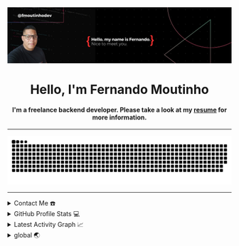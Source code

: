 <!DOCTYPE html>
<html lang="en">
<head>
  <meta charset="UTF-8">
  <meta name="viewport" content="width=device-width, initial-scale=1.0">
<!--   <title>Fernando Moutinho - Backend Software Engineer</title> -->
</head>
<body>

<div align="center">
  <div align="center">
  <a href="https://1999azzar.github.io/1999AZZAR/">
    <img src="https://raw.githubusercontent.com/moutinho132/profiletarts/develop/Github_Banner.png" alt="banner">
  </a>
</div>
  <span>
    <h1>Hello, I'm Fernando Moutinho</h1>
    <h4>I'm a freelance backend developer. Please take a look at my <a href="" target="_blank">resume</a> for more information.</h4>
  </span>
</div>

<hr>

<div align="center">
  <a href="https://1999azzar.github.io/1999AZZAR/">
    <img src="https://github.com/1999AZZAR/1999AZZAR/blob/readme/resources/img/grid-snake.svg" alt="snake">
  </a>
</div>

<hr>

<details>
  <summary>Contact Me ☎️</summary>
  <div align="center">
    <h2>You can reach me by:</h2>
    <p>
      <a href="https://www.linkedin.com/in/fernando-javier-moutinho-soteldo/" target="_blank">
        <img src="https://img.shields.io/badge/linkedin-%231DA1F2.svg?style=for-the-badge&logo=linkedin&logoColor=white" alt="azzar" height="30">
      </a>
      <a href="mailto:moutinho132@gmail.com" target="_blank">
        <img src="https://img.shields.io/badge/gmail-EA4335.svg?style=for-the-badge&logo=gmail&logoColor=white" alt="azzar" height="30">
      </a>
    </p>
    <p>
      <a href="https://instagram.com/fmoutinhodev" target="_blank">
        <img src="https://img.shields.io/badge/instagram-%23E4405F.svg?style=for-the-badge&logo=Instagram&logoColor=white" alt="azzar" height="30">
      </a>
      <a href="https://twitter.com/fmoutinhodev" target="_blank">
        <img src="https://img.shields.io/badge/twitter-1DA1F2.svg?style=for-the-badge&logo=twitter&logoColor=white" alt="azzar" height="30">
      </a>
       <a href="https://www.youtube.com/@fmoutinhodev/" target="_blank">
        <img src="https://img.shields.io/youtube/channel/subscribers/UC98MwxAosbi3-g0P2KlBr8g?style=social" alt="azzar" height="30">
      </a>
    </p>
  </div>
</details>

<details>
  <summary>GitHub Profile Stats 💻</summary>
  <div align="center">
    <h2>GitHub Stats</h2>
    <details open>
      <summary><h3>Languages</h3></summary>
      <p>
        <a href="https://github.com/moutinho132/">
          <img src="https://github-readme-stats.vercel.app/api/top-langs/?username=moutinho132&langs_count=6&theme=gruvbox&layout=compact&hide_border=true" alt="moutinho132 :: overall Top Langs">
        </a>
      </p>
      <p>
        <a href="https://github.com/moutinho132/">
          <img width="45%" src="https://github-profile-summary-cards.vercel.app/api/cards/repos-per-language?username=moutinho132&theme=gruvbox&layout=compact&hide_border=true" alt="moutinho132 :: Top Langs by repo">
          <img width="45%" src="https://github-profile-summary-cards.vercel.app/api/cards/most-commit-language?username=moutinho132&theme=gruvbox&layout=compact&hide_border=true" alt="moutinho132 :: Top Langs by commit">
        </a>
      </p>
    </details>
    <details open>
      <summary><h3>Statistics</h3></summary>
      <p>
        <a href="https://github.com/moutinho132/">
          <img width="49.5%" src="https://github-readme-stats.vercel.app/api?username=moutinho132&show_icons=true&theme=gruvbox&hide_border=true">
          <img width="49.5%" src="https://github-readme-streak-stats.herokuapp.com/?user=moutinho132&theme=gruvbox&hide_border=true">
        </a>
      </p>
    </details>
  </div>
</details>

<details>
  <summary>Latest Activity Graph 📈</summary>
  <br>
  <h2 align="center">Latest Contribution</h2>
  <a href="https://github.com/ashutosh00710/github-readme-activity-graph">
    <img alt="Azzar's Activity Graph" src="https://github-readme-activity-graph.vercel.app/graph?username=moutinho132&theme=github-compact&hide_border=true">
  </a>
  <br>
</details>
<details>
  <summary>global 🌏</summary>
  <br/>
  <details open>
  <summary>👷‍♂️ create your own custom badge</summary>
  <div>
  <samp>
    <h2 align="center">u can try using these website for creating your own custom badge</h2>
    <p align="center">
      <a href="https://badgen.net/" target="blank">
        <img src="https://badgen.net/statics/badgen-logo.svg" img align="center" height="50"
        alt="badgen"/></a>
      <a href="https://shields.io/" target="blank">
        <img src="https://raw.githubusercontent.com/badges/shields/master/readme-logo.svg" img align="center" height="50"
        alt="shields.io"/></a>
    </p>
    </samp>
  </div>
</details> 
<details>
  <summary>global 🌏</summary>
  <br/>
  <details open>
  <summary>👷‍♂️ create your own custom badge</summary>
  <div>
  <samp>
    <h2 align="center">Youtube Chanenel Videos</h2>
    <p align="center">
      <table>
<tbody><tr>
<td>
<a href="https://youtu.be/Kp4Mvapo5kc" rel="nofollow">
<img src="https://camo.githubusercontent.com/81477b4578bab956813ff058efc42874f6e0b54a0006dec3fba00e6c15e66559/687474703a2f2f69332e7974696d672e636f6d2f76692f4b70344d7661706f356b632f6d617872657364656661756c742e6a7067" data-canonical-src="http://i3.ytimg.com/vi/Kp4Mvapo5kc/maxresdefault.jpg" style="max-width: 100%;">
</a>
</td>
<td>
<a href="https://youtu.be/-pWSQYpkkjk" rel="nofollow">
<img src="https://camo.githubusercontent.com/b1d2ebd3e88dafb4b267a9c4cc6a7af7f0c7c525a1aede11a58e4c5d24d0bb06/687474703a2f2f69332e7974696d672e636f6d2f76692f2d7057535159706b6b6a6b2f6d617872657364656661756c742e6a7067" data-canonical-src="http://i3.ytimg.com/vi/-pWSQYpkkjk/maxresdefault.jpg" style="max-width: 100%;">
</a>
</td>
<td>
<a href="https://youtu.be/3GymExBkKjE" rel="nofollow">
<img src="https://camo.githubusercontent.com/6d9cdc08fcd3d2fdb133b227754445c4b4ae02b0bdd35d1d6bd43e3d1b92b538/687474703a2f2f69332e7974696d672e636f6d2f76692f3347796d4578426b4b6a452f6d617872657364656661756c742e6a7067" data-canonical-src="http://i3.ytimg.com/vi/3GymExBkKjE/maxresdefault.jpg" style="max-width: 100%;">
</a>
</td>
</tr>
<tr>
<td>
<a href="https://youtu.be/SavaU66KxQY" rel="nofollow">
<img src="https://camo.githubusercontent.com/af382ce452e5db10741cc5db796bbf67923cf09056afa0eb15cea768621746d2/687474703a2f2f69332e7974696d672e636f6d2f76692f536176615536364b7851592f6d617872657364656661756c742e6a7067" data-canonical-src="http://i3.ytimg.com/vi/SavaU66KxQY/maxresdefault.jpg" style="max-width: 100%;">
</a>
</td>
<td>
<a href="https://youtu.be/GoAxsdg0Xbs" rel="nofollow">
<img src="https://camo.githubusercontent.com/b3b7deb029a1968d4ac23868e636af7b7025443b71c52b71e4deb1c6a1b1e9fd/687474703a2f2f69332e7974696d672e636f6d2f76692f476f4178736467305862732f6d617872657364656661756c742e6a7067" data-canonical-src="http://i3.ytimg.com/vi/GoAxsdg0Xbs/maxresdefault.jpg" style="max-width: 100%;">
</a>
</td>
<td>
<a href="https://youtu.be/pFyAu4R684s" rel="nofollow">
<img src="https://camo.githubusercontent.com/5f5c234ec3f78aa6de11095149261975e9346e8a22f4ec48a84785f528e7b1df/687474703a2f2f69332e7974696d672e636f6d2f76692f70467941753452363834732f6d617872657364656661756c742e6a7067" data-canonical-src="http://i3.ytimg.com/vi/pFyAu4R684s/maxresdefault.jpg" style="max-width: 100%;">
</a>
</td>
</tr>
<tr>
<td>
<a href="https://youtu.be/BQaxPwZWboA" rel="nofollow">
<img src="https://camo.githubusercontent.com/ab66a89052ec28f54573d50a0827745ddcd014bb162b6f0a13dc6e29bd4b9af1/687474703a2f2f69332e7974696d672e636f6d2f76692f4251617850775a57626f412f6d617872657364656661756c742e6a7067" data-canonical-src="http://i3.ytimg.com/vi/BQaxPwZWboA/maxresdefault.jpg" style="max-width: 100%;">
</a>
</td>
<td>
<a href="https://youtu.be/Wfh0FYR0z6I" rel="nofollow">
<img src="https://camo.githubusercontent.com/1120e29005984dce9e07aa8fc282c059229bb295256246868d61df3ce9010714/687474703a2f2f69332e7974696d672e636f6d2f76692f57666830465952307a36492f6d617872657364656661756c742e6a7067" data-canonical-src="http://i3.ytimg.com/vi/Wfh0FYR0z6I/maxresdefault.jpg" style="max-width: 100%;">
</a>
</td>
<td>
<a href="https://youtu.be/ebQphhLpJG0" rel="nofollow">
<img src="https://camo.githubusercontent.com/5fd9d27b39037706896bd96eba51061fbbc76ef485fda8f9e90d73159cee5e20/687474703a2f2f69332e7974696d672e636f6d2f76692f6562517068684c704a47302f6d617872657364656661756c742e6a7067" data-canonical-src="http://i3.ytimg.com/vi/ebQphhLpJG0/maxresdefault.jpg" style="max-width: 100%;">
</a>
</td>
</tr>
</tbody></table>
    </p>
    </samp>
  </div>
</details> 


</body>
</html>

-----



